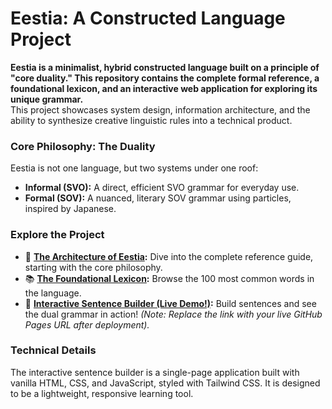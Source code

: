 # **Eestia: A Constructed Language Project**

**Eestia is a minimalist, hybrid constructed language built on a principle of "core duality." This repository contains the complete formal reference, a foundational lexicon, and an interactive web application for exploring its unique grammar.**  
This project showcases system design, information architecture, and the ability to synthesize creative linguistic rules into a technical product.

### **Core Philosophy: The Duality**

Eestia is not one language, but two systems under one roof:

* **Informal (SVO):** A direct, efficient SVO grammar for everyday use.  
* **Formal (SOV):** A nuanced, literary SOV grammar using particles, inspired by Japanese.

### **Explore the Project**

* 📖 [**The Architecture of Eestia**](https://www.google.com/search?q=./book/01_Philosophy_of_Duality.md)**:** Dive into the complete reference guide, starting with the core philosophy.  
* 📚 [**The Foundational Lexicon**](https://www.google.com/search?q=./lexicon/foundational_lexicon.md)**:** Browse the 100 most common words in the language.  
* 🚀 [**Interactive Sentence Builder (Live Demo\!)**](https://www.google.com/search?q=https://YourUsername.github.io/eestia-language-project/sentence-builder/)**:** Build sentences and see the dual grammar in action\! *(Note: Replace the link with your live GitHub Pages URL after deployment).*

### **Technical Details**

The interactive sentence builder is a single-page application built with vanilla HTML, CSS, and JavaScript, styled with Tailwind CSS. It is designed to be a lightweight, responsive learning tool.